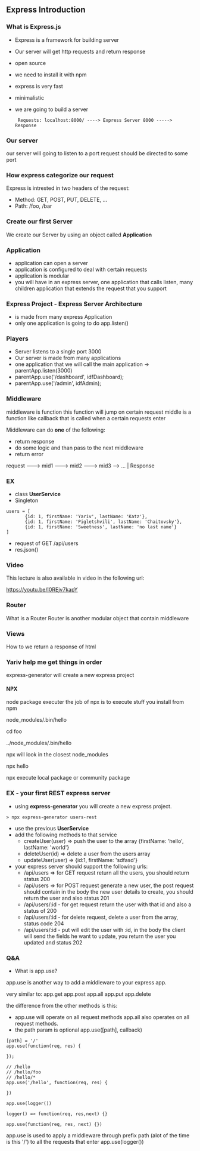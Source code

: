 ## Express Introduction

### What is Express.js

- Express is a framework for building server
- Our server will get http requests and return response
- open source
- we need to install it with npm
- express is very fast
- minimalistic 
- we are going to build a server


       Requests: localhost:8000/ ----> Express Server 8000 -----> Response

### Our server

our server will going to listen to a port
request should be directed to some port

### How express categorize our request

Express is intrested in two headers of the request:

- Method: GET, POST, PUT, DELETE, ...
- Path: /foo, /bar

### Create our first Server

We create our Server by using an object called **Application**

### Application

- application can open a server
- application is configured to deal with certain requests
- application is modular
- you will have in an express server, one application that calls listen, many children application that extends the request that you support

### Express Project - Express Server Architecture

- is made from many express Application
- only one application is going to do app.listen()

### Players

- Server listens to a single port 3000
- Our server is made from many applications
- one application that we will call the main application -> parentApp.listen(3000)
- parentApp.use('/dashboard', idfDashboard);
- parentApp.use('/admin', idfAdmin);

### Middleware

middleware is function
this function will  jump on certain request
middle is a function like callback that is called when a certain requests enter

Middleware can do **one** of the following:
- return response
- do some logic and than pass to the next middleware
- return error

request ---> mid1 ---> mid2 ---> mid3 --> ...
                         |
                    Response

### EX

- class **UserService**
- Singleton

```
users = [
       {id: 1, firstName: 'Yariv', lastName: 'Katz'},
       {id: 1, firstName: 'Pigletshvili', lastName: 'Chaitovsky'},
       {id: 1, firstName: 'Sweetness', lastName: 'no last name'}
]
```
- request of GET /api/users
- res.json()

### Video

This lecture is also available in video in the following url:

https://youtu.be/I0REjv7kapY

### Router

What is a Router
Router is another modular object that contain middleware

### Views

How to we return a response of html

### Yariv help me get things in order

express-generator will create a new express project

#### NPX

node package executer
the job of npx is to execute stuff you install from npm

node_modules/.bin/hello

cd foo

../node_modules/.bin/hello

npx will look in the closest node_modules

npx hello

npx execute local package or community package


### EX - your first REST express server

- using **express-generator** you will create a new express project.
```
> npx express-generator users-rest
```
- use the previous **UserService**
- add the following methods to that service
  - createUser(user) => push the user to the array {firstName: 'hello', lastName: 'world'}
  - deleteUser(id) => delete a user from the users array
  - updateUser(user) => {id:1, firstName: 'sdfasd'}
- your express server should support the following urls:
  - /api/users => for GET request return all the users, you should return status 200
  - /api/users => for POST request generate a new user, the post request should contain in the body the new user details to create, you should return the user and also status 201
  - /api/users/:id - for get request return the user with that id and also a status of 200
  - /api/users/:id - for delete request, delete a user from the array, status code 204
  - /api/users/:id - put will edit the user with :id, in the body the client will send the fields he want to update, you return the user you updated and status 202

### Q&A

- What is app.use?

app.use is another way to add a middleware to your express app.

very similar to:
app.get
app.post
app.all
app.put
app.delete

the difference from the other methods is this:
- app.use will operate on all request methods
app.all also operates on all request methods.
- the path param is optional
app.use([path], callback)

```
[path] = '/'
app.use(function(req, res) {

});

// /hello
// /hello/foo
// /hello/*
app.use('/hello', function(req, res) {

})
```

```
app.use(logger())

logger() => function(req, res,next) {}

app.use(function(req, res, next) {})
```

app.use is used to apply a middleware through prefix path (alot of the time is this '/')
to all the requests that enter
app.use(logger())

